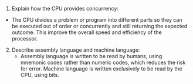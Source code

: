 <!-- Answers to the Short Answer Essay Questions go here -->

1. Explain how the CPU provides concurrency:
* The CPU divides a problem or program into different parts so they can be executed out of order or concurrently and still returning the expected outcome. This improve the overall speed and efficiency of the processor.

2. Describe assembly language and machine language:
    * Assembly language is written to be read by humans, using mnemonic codes rather than numeric codes, which reduces the risk for error. Machine language is written exclusively to be read by the CPU, using bits.
